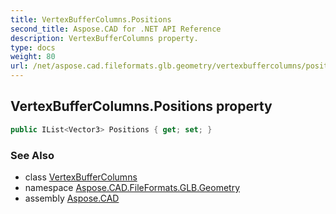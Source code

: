```yaml
---
title: VertexBufferColumns.Positions
second_title: Aspose.CAD for .NET API Reference
description: VertexBufferColumns property. 
type: docs
weight: 80
url: /net/aspose.cad.fileformats.glb.geometry/vertexbuffercolumns/positions/
---
```

## VertexBufferColumns.Positions property

```csharp
public IList<Vector3> Positions { get; set; }
```

### See Also

* class [VertexBufferColumns](../)
* namespace [Aspose.CAD.FileFormats.GLB.Geometry](../../vertexbuffercolumns/)
* assembly [Aspose.CAD](../../../)


